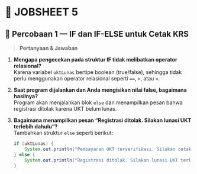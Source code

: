 # 🧾 JOBSHEET 5


## 🧪 Percobaan 1 — IF dan IF-ELSE untuk Cetak KRS  

> **Pertanyaan & Jawaban**

1. **Mengapa pengecekan pada struktur IF tidak melibatkan operator relasional?**  
   Karena variabel `uktLunas` bertipe boolean (true/false), sehingga tidak perlu menggunakan operator relasional seperti `==`, `>`, atau `<`.

2. **Saat program dijalankan dan Anda mengisikan nilai false, bagaimana hasilnya?**  
   Program akan menjalankan blok `else` dan menampilkan pesan bahwa registrasi ditolak karena UKT belum lunas.

3. **Bagaimana menampilkan pesan “Registrasi ditolak. Silakan lunasi UKT terlebih dahulu”?**  
   Tambahkan struktur `else` seperti berikut:  
   ```java
   if (uktLunas) {
       System.out.println("Pembayaran UKT terverifikasi. Silakan cetak KRS.");
   } else {
       System.out.println("Registrasi ditolak. Silakan lunasi UKT terlebih dahulu.");
   }
